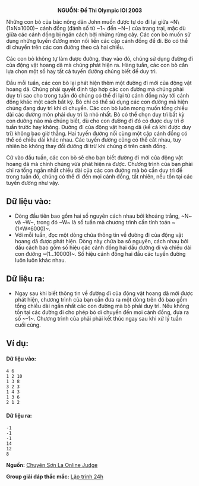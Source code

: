 **<center>NGUỒN: Đề Thi Olympic IOI 2003</center>**

Những con bò của bác nông dân John muốn được tự do đi lại giữa ~N\ (1≤N≤1000)~ cánh đồng (đánh số từ ~1~ đến ~N~) của trang trại, mặc dù giữa các cánh đồng bị ngăn cách bởi những rừng cây. Các con bò muốn sử dụng những tuyến đường mòn nối liền  các cặp cánh đồng để đi. Bò có thể di chuyển trên các con đường theo cả hai chiều.

Các con bò không tự làm được đường, thay vào đó, chúng sử dụng đường đi của động vật hoang dã mà chúng phát hiện ra. Hàng tuần, các con bò cần lựa chọn một số hay tất cả tuyến đường chúng biết để duy trì.

Đầu mỗi tuần, các con bò lại phát hiện thêm một đường đi mới của động vật hoang dã. Chúng phải quyết định tập hợp các con đường mà chúng phải duy trì sao cho trong tuần đó chúng có thể đi lại từ cánh đồng này tới cánh đồng khác một cách bất kỳ. Bò chỉ có thể sử dụng các con đường mà hiện chúng đang duy trì khi di chuyển. Các con bò luôn mong muốn tổng chiều dài các đường mòn phải duy trì là nhỏ nhất. Bò có thể chọn duy trì bất kỳ con dường nào mà chúng biết, dù cho con đường đi đó có được duy trì ở tuần trước hay không. Đường đi của động vật hoang dã (kể cả khi được duy trì) không bao giờ thẳng. Hai tuyến đường nối cùng một cặp cánh đồng có thể có chiều dài khác nhau. Các tuyến đường cũng có thể cắt nhau, tuy nhiên bò không thay đổi đường đi trừ khi chúng ở trên cánh đồng.

Cứ vào đầu tuần, các con bò sẽ cho bạn biết đường đi mới của động vật hoang dã mà chính chúng vừa phát hiện ra được. Chương trình của bạn phải chỉ ra tổng ngắn nhất chiều dài của các con đường mà bò cần duy trì để trong tuần đó, chúng có thể đi đến mọi cánh đồng, tất nhiên, nếu tồn tại các tuyến đường như vậy.

## Dữ liệu vào:
- Dòng đầu tiên bao gồm hai số nguyên cách nhau bởi khoảng trắng, ~N~ và ~W~, trong đó ~W~ là số tuần mà chương trình cần tính toán ~(1≤W≤6000)~.
- Với mỗi tuần, đọc một dòng chứa thông tin về đường đi của động vật hoang dã được phát hiện. Dòng này chứa ba số nguyên, cách nhau bởi dấu cách bao gồm số hiệu các cánh đồng hai đầu đường đi và chiều dài con đường ~(1…10000)~. Số hiệu cánh đồng hai đầu các tuyến đường luôn luôn khác nhau.

## Dữ liệu ra:
- Ngay sau khi biết thông tin về đường đi của động vật hoang dã mới được phát hiện, chương trình của bạn cần đưa ra một dòng trên đó bao gồm tổng chiều dài ngắn nhất các con đường mà bò phải duy trì. Nếu không tồn tại các đường đi cho phép bò di chuyển đến mọi cánh đồng, đưa ra số ~-1~. Chương trình của phải phải kết thúc ngay sau khi xử lý tuần cuối cùng.

## Ví dụ:
#### Dữ liệu vào:
```
4 6
1 2 10
1 3 8
3 2 3
1 4 3
1 3 6
2 1 2
```

#### Dữ liệu ra:
```
-1
-1
-1
14
12
8
```
**Nguồn:** [Chuyên Sơn La Online Judge](http://csloj.ddns.net/)

**Group giải đáp thắc mắc:** [Lập trình 24h](https://www.facebook.com/groups/1386904321519984)